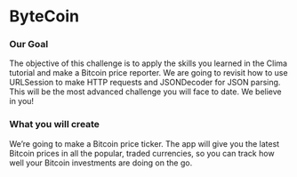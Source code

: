 #  ByteCoin

### Our Goal
The objective of this challenge is to apply the skills you learned in the Clima tutorial and make a Bitcoin price reporter. We are going to revisit how to use URLSession to make HTTP requests and JSONDecoder for JSON parsing. This will be the most advanced challenge you will face to date. We believe in you!



### What you will create
We’re going to make a Bitcoin price ticker. The app will give you the latest Bitcoin prices in all the popular, traded currencies, so you can track how well your Bitcoin investments are doing on the go.

